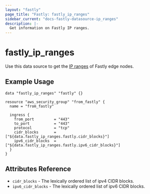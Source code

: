 ```yaml
---
layout: "fastly"
page_title: "Fastly: fastly_ip_ranges"
sidebar_current: "docs-fastly-datasource-ip_ranges"
description: |-
  Get information on Fastly IP ranges.
---
```


# fastly_ip_ranges

Use this data source to get the [IP ranges][1] of Fastly edge nodes.

## Example Usage

```hcl
data "fastly_ip_ranges" "fastly" {}

resource "aws_security_group" "from_fastly" {
  name = "from_fastly"

  ingress {
    from_port         = "443"
    to_port           = "443"
    protocol          = "tcp"
    cidr_blocks       = ["${data.fastly_ip_ranges.fastly.cidr_blocks}"]
    ipv6_cidr_blocks  = ["${data.fastly_ip_ranges.fastly.ipv6_cidr_blocks}"]
  }
}
```

## Attributes Reference

* `cidr_blocks` - The lexically ordered list of ipv4 CIDR blocks.
* `ipv6_cidr_blocks` - The lexically ordered list of ipv6 CIDR blocks.

[1]: https://docs.fastly.com/guides/securing-communications/accessing-fastlys-ip-ranges

